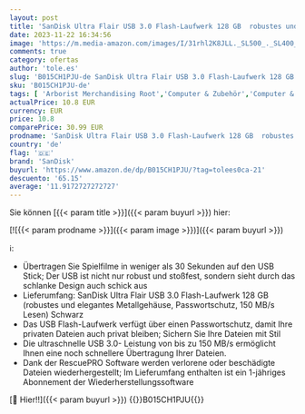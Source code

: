 ```yaml
---
layout: post
title: 'SanDisk Ultra Flair USB 3.0 Flash-Laufwerk 128 GB  robustes und elegantes Metallgehäuse  Passwortschutz  150 MB/s Lesen  Schwarz'
date: 2023-11-22 16:34:56
image: 'https://m.media-amazon.com/images/I/31rhl2K8JLL._SL500_._SL400_.jpg'
comments: true
category: ofertas
author: 'tole.es'
slug: 'B015CH1PJU-de SanDisk Ultra Flair USB 3.0 Flash-Laufwerk 128 GB robustes...'
sku: 'B015CH1PJU-de'
tags: [ 'Arborist Merchandising Root','Computer & Zubehör','Computer & Zubehör: Produkte mit Umwelt-Label','Datenspeicher','Externe Datenspeicher','Self Service','Special Features Stores','Speicherkarten & USB-Sticks','USB-Sticks','a4cbee59-f823-40fe-831a-7de64f655f6f_0','a4cbee59-f823-40fe-831a-7de64f655f6f_1301','a4cbee59-f823-40fe-831a-7de64f655f6f_9901','sandisk','🇩🇪', ]
actualPrice: 10.8 EUR
currency: EUR
price: 10.8
comparePrice: 30.99 EUR
prodname: 'SanDisk Ultra Flair USB 3.0 Flash-Laufwerk 128 GB  robustes und elegantes Metallgehäuse  Passwortschutz  150 MB/s Lesen  Schwarz'
country: 'de'
flag: '🇩🇪'
brand: 'SanDisk'
buyurl: 'https://www.amazon.de/dp/B015CH1PJU/?tag=tolees0ca-21'
descuento: '65.15'
average: '11.9172727272727'
---
```


Sie können [{{< param title >}}]({{< param buyurl >}}) hier:

[![{{< param prodname >}}]({{< param image >}})]({{< param buyurl >}})

ℹ️:

- Übertragen Sie Spielfilme in weniger als 30 Sekunden auf den USB Stick; Der USB ist nicht nur robust und stoßfest, sondern sieht durch das schlanke Design auch schick aus
- Lieferumfang: SanDisk Ultra Flair USB 3.0 Flash-Laufwerk 128 GB (robustes und elegantes Metallgehäuse, Passwortschutz, 150 MB/s Lesen) Schwarz
- Das USB Flash-Laufwerk verfügt über einen Passwortschutz, damit Ihre privaten Dateien auch privat bleiben; Sichern Sie Ihre Dateien mit Stil
- Die ultraschnelle USB 3.0- Leistung von bis zu 150 MB/s ermöglicht Ihnen eine noch schnellere Übertragung Ihrer Dateien.
- Dank der RescuePRO Software werden verlorene oder beschädigte Dateien wiederhergestellt; Im Lieferumfang enthalten ist ein 1-jähriges Abonnement der Wiederherstellungssoftware

[🛒 Hier!!]({{< param buyurl >}})
{{<world>}}B015CH1PJU{{</world>}}
